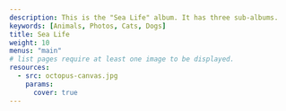 ```yaml
---
description: This is the "Sea Life" album. It has three sub-albums.
keywords: [Animals, Photos, Cats, Dogs]
title: Sea Life
weight: 10
menus: "main"
# list pages require at least one image to be displayed.
resources:
  - src: octopus-canvas.jpg
    params:
      cover: true
---
```

